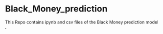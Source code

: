 # Black_Money_prediction
This Repo contains ipynb and csv files of the Black Money prediction model .
